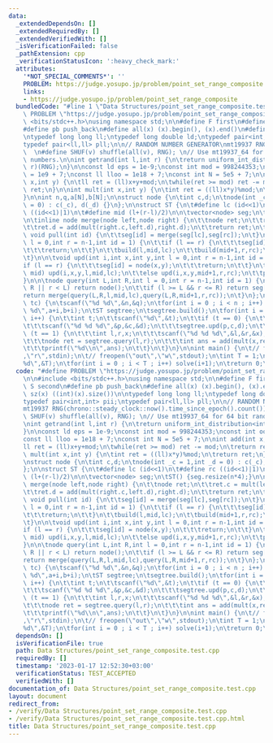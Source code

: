```yaml
---
data:
  _extendedDependsOn: []
  _extendedRequiredBy: []
  _extendedVerifiedWith: []
  _isVerificationFailed: false
  _pathExtension: cpp
  _verificationStatusIcon: ':heavy_check_mark:'
  attributes:
    '*NOT_SPECIAL_COMMENTS*': ''
    PROBLEM: https://judge.yosupo.jp/problem/point_set_range_composite
    links:
    - https://judge.yosupo.jp/problem/point_set_range_composite
  bundledCode: "#line 1 \"Data Structures/point_set_range_composite.test.cpp\"\n#define\
    \ PROBLEM \"https://judge.yosupo.jp/problem/point_set_range_composite\"\n\n#include\
    \ <bits/stdc++.h>\nusing namespace std;\n\n#define F first\n#define S second\n\
    #define pb push_back\n#define all(x) (x).begin(), (x).end()\n#define sz(x) ((int)(x).size())\n\
    \ntypedef long long ll;\ntypedef long double ld;\ntypedef pair<int,int> pii;\n\
    typedef pair<ll,ll> pll;\n\n// RANDOM NUMBER GENERATOR\nmt19937 RNG(chrono::steady_clock::now().time_since_epoch().count());\
    \  \n#define SHUF(v) shuffle(all(v), RNG); \n// Use mt19937_64 for 64 bit random\
    \ numbers.\n\nint getrand(int l,int r) {\n\treturn uniform_int_distribution<int>(l,\
    \ r)(RNG);\n}\n\nconst ld eps = 1e-9;\nconst int mod = 998244353;\nconst int oo\
    \ = 1e9 + 7;\nconst ll lloo = 1e18 + 7;\nconst int N = 5e5 + 7;\n\nint add(int\
    \ x,int y) {\n\tll ret = (ll)x+y+mod;\n\twhile(ret >= mod) ret -= mod;\n\treturn\
    \ ret;\n}\n\nint mult(int x,int y) {\n\tint ret = ((ll)x*y)%mod;\n\treturn ret;\n\
    }\n\nint n,q,a[N],b[N];\n\nstruct node {\n\tint c,d;\n\tnode(int _c = 1,int _d\
    \ = 0) : c(_c), d(_d) {}\n};\n\nstruct ST {\n\t#define lc (id<<1)\n\t#define rc\
    \ ((id<<1)|1)\n\t#define mid (l+(r-l)/2)\n\n\tvector<node> seg;\n\tST() {seg.resize(n*4);}\n\
    \n\tinline node merge(node left,node right) {\n\t\tnode ret;\n\t\tret.c = mult(left.c,right.c);\n\
    \t\tret.d = add(mult(right.c,left.d),right.d);\n\t\treturn ret;\n\t}\n\n\tinline\
    \ void pull(int id) {\n\t\tseg[id] = merge(seg[lc],seg[rc]);\n\t}\n\n\tvoid build(int\
    \ l = 0,int r = n-1,int id = 1) {\n\t\tif (l == r) {\n\t\t\tseg[id] = node(a[l],b[l]);\n\
    \t\t\treturn;\n\t\t}\n\t\tbuild(l,mid,lc);\n\t\tbuild(mid+1,r,rc);\n\t\tpull(id);\n\
    \t}\n\n\tvoid upd(int i,int x,int y,int l = 0,int r = n-1,int id = 1) {\n\t\t\
    if (l == r) {\n\t\t\tseg[id] = node(x,y);\n\t\t\treturn;\n\t\t}\n\t\tif (i <=\
    \ mid) upd(i,x,y,l,mid,lc);\n\t\telse upd(i,x,y,mid+1,r,rc);\n\t\tpull(id);\n\t\
    }\n\n\tnode query(int L,int R,int l = 0,int r = n-1,int id = 1) {\n\t\tif (l >\
    \ R || r < L) return node();\n\t\tif (l >= L && r <= R) return seg[id];\n\t\t\
    return merge(query(L,R,l,mid,lc),query(L,R,mid+1,r,rc));\n\t}\n};\n\nvoid solve(int\
    \ tc) {\n\tscanf(\"%d %d\",&n,&q);\n\tfor(int i = 0 ; i < n ; i++) scanf(\"%d\
    \ %d\",a+i,b+i);\n\tST segtree;\n\tsegtree.build();\n\tfor(int i = 0 ; i < q ;\
    \ i++) {\n\t\tint t;\n\t\tscanf(\"%d\",&t);\n\t\tif (t == 0) {\n\t\t\tint p,c,d;\n\
    \t\t\tscanf(\"%d %d %d\",&p,&c,&d);\n\t\t\tsegtree.upd(p,c,d);\n\t\t} else if\
    \ (t == 1) {\n\t\t\tint l,r,x;\n\t\t\tscanf(\"%d %d %d\",&l,&r,&x);\n\t\t\tr--;\n\
    \t\t\tnode ret = segtree.query(l,r);\n\t\t\tint ans = add(mult(x,ret.c),ret.d);\n\
    \t\t\tprintf(\"%d\\n\",ans);\n\t\t}\n\t}\n}\n\nint main() {\n\t// freopen(\"in\"\
    ,\"r\",stdin);\n\t// freopen(\"out\",\"w\",stdout);\n\tint T = 1;\n\t//scanf(\"\
    %d\",&T);\n\tfor(int i = 0 ; i < T ; i++) solve(i+1);\n\treturn 0;\n}\n"
  code: "#define PROBLEM \"https://judge.yosupo.jp/problem/point_set_range_composite\"\
    \n\n#include <bits/stdc++.h>\nusing namespace std;\n\n#define F first\n#define\
    \ S second\n#define pb push_back\n#define all(x) (x).begin(), (x).end()\n#define\
    \ sz(x) ((int)(x).size())\n\ntypedef long long ll;\ntypedef long double ld;\n\
    typedef pair<int,int> pii;\ntypedef pair<ll,ll> pll;\n\n// RANDOM NUMBER GENERATOR\n\
    mt19937 RNG(chrono::steady_clock::now().time_since_epoch().count());  \n#define\
    \ SHUF(v) shuffle(all(v), RNG); \n// Use mt19937_64 for 64 bit random numbers.\n\
    \nint getrand(int l,int r) {\n\treturn uniform_int_distribution<int>(l, r)(RNG);\n\
    }\n\nconst ld eps = 1e-9;\nconst int mod = 998244353;\nconst int oo = 1e9 + 7;\n\
    const ll lloo = 1e18 + 7;\nconst int N = 5e5 + 7;\n\nint add(int x,int y) {\n\t\
    ll ret = (ll)x+y+mod;\n\twhile(ret >= mod) ret -= mod;\n\treturn ret;\n}\n\nint\
    \ mult(int x,int y) {\n\tint ret = ((ll)x*y)%mod;\n\treturn ret;\n}\n\nint n,q,a[N],b[N];\n\
    \nstruct node {\n\tint c,d;\n\tnode(int _c = 1,int _d = 0) : c(_c), d(_d) {}\n\
    };\n\nstruct ST {\n\t#define lc (id<<1)\n\t#define rc ((id<<1)|1)\n\t#define mid\
    \ (l+(r-l)/2)\n\n\tvector<node> seg;\n\tST() {seg.resize(n*4);}\n\n\tinline node\
    \ merge(node left,node right) {\n\t\tnode ret;\n\t\tret.c = mult(left.c,right.c);\n\
    \t\tret.d = add(mult(right.c,left.d),right.d);\n\t\treturn ret;\n\t}\n\n\tinline\
    \ void pull(int id) {\n\t\tseg[id] = merge(seg[lc],seg[rc]);\n\t}\n\n\tvoid build(int\
    \ l = 0,int r = n-1,int id = 1) {\n\t\tif (l == r) {\n\t\t\tseg[id] = node(a[l],b[l]);\n\
    \t\t\treturn;\n\t\t}\n\t\tbuild(l,mid,lc);\n\t\tbuild(mid+1,r,rc);\n\t\tpull(id);\n\
    \t}\n\n\tvoid upd(int i,int x,int y,int l = 0,int r = n-1,int id = 1) {\n\t\t\
    if (l == r) {\n\t\t\tseg[id] = node(x,y);\n\t\t\treturn;\n\t\t}\n\t\tif (i <=\
    \ mid) upd(i,x,y,l,mid,lc);\n\t\telse upd(i,x,y,mid+1,r,rc);\n\t\tpull(id);\n\t\
    }\n\n\tnode query(int L,int R,int l = 0,int r = n-1,int id = 1) {\n\t\tif (l >\
    \ R || r < L) return node();\n\t\tif (l >= L && r <= R) return seg[id];\n\t\t\
    return merge(query(L,R,l,mid,lc),query(L,R,mid+1,r,rc));\n\t}\n};\n\nvoid solve(int\
    \ tc) {\n\tscanf(\"%d %d\",&n,&q);\n\tfor(int i = 0 ; i < n ; i++) scanf(\"%d\
    \ %d\",a+i,b+i);\n\tST segtree;\n\tsegtree.build();\n\tfor(int i = 0 ; i < q ;\
    \ i++) {\n\t\tint t;\n\t\tscanf(\"%d\",&t);\n\t\tif (t == 0) {\n\t\t\tint p,c,d;\n\
    \t\t\tscanf(\"%d %d %d\",&p,&c,&d);\n\t\t\tsegtree.upd(p,c,d);\n\t\t} else if\
    \ (t == 1) {\n\t\t\tint l,r,x;\n\t\t\tscanf(\"%d %d %d\",&l,&r,&x);\n\t\t\tr--;\n\
    \t\t\tnode ret = segtree.query(l,r);\n\t\t\tint ans = add(mult(x,ret.c),ret.d);\n\
    \t\t\tprintf(\"%d\\n\",ans);\n\t\t}\n\t}\n}\n\nint main() {\n\t// freopen(\"in\"\
    ,\"r\",stdin);\n\t// freopen(\"out\",\"w\",stdout);\n\tint T = 1;\n\t//scanf(\"\
    %d\",&T);\n\tfor(int i = 0 ; i < T ; i++) solve(i+1);\n\treturn 0;\n}\n"
  dependsOn: []
  isVerificationFile: true
  path: Data Structures/point_set_range_composite.test.cpp
  requiredBy: []
  timestamp: '2023-01-17 12:52:30+03:00'
  verificationStatus: TEST_ACCEPTED
  verifiedWith: []
documentation_of: Data Structures/point_set_range_composite.test.cpp
layout: document
redirect_from:
- /verify/Data Structures/point_set_range_composite.test.cpp
- /verify/Data Structures/point_set_range_composite.test.cpp.html
title: Data Structures/point_set_range_composite.test.cpp
---
```

